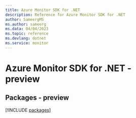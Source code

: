 ```yaml
---
title: Azure Monitor SDK for .NET
description: Reference for Azure Monitor SDK for .NET
author: SameergMS
ms.author: sameerg
ms.data: 04/04/2023
ms.topic: reference
ms.devlang: dotnet
ms.service: monitor
---
```

# Azure Monitor SDK for .NET - preview
## Packages - preview
[!INCLUDE [packages](monitor-index.md)]